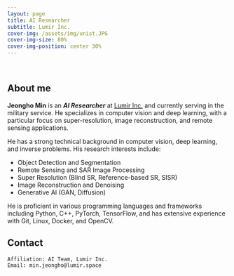 ```yaml
---
layout: page
title: AI Researcher
subtitle: Lumir Inc.
cover-img: /assets/img/unist.JPG
cover-img-size: 80%
cover-img-position: center 30%
---
```


<br/>

## About me

**Jeongho Min** is an **_AI Researcher_** at [Lumir Inc.](https://www.lumir.space/) and currently serving in the military service. He specializes in computer vision and deep learning, with a particular focus on super-resolution, image reconstruction, and remote sensing applications.

He has a strong technical background in computer vision, deep learning, and inverse problems. His research interests include:
- Object Detection and Segmentation
- Remote Sensing and SAR Image Processing
- Super Resolution (Blind SR, Reference-based SR, SISR)
- Image Reconstruction and Denoising
- Generative AI (GAN, Diffusion)


He is proficient in various programming languages and frameworks including Python, C++, PyTorch, TensorFlow, and has extensive experience with Git, Linux, Docker, and OpenCV.

## Contact

```
Affiliation: AI Team, Lumir Inc.
Email: min.jeongho@lumir.space
```
